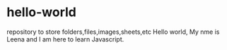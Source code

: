 # hello-world
repository to store folders,files,images,sheets,etc
Hello world,
   My nme is Leena and I am here to learn Javascript.
